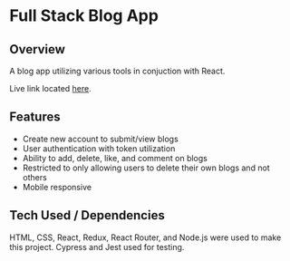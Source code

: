 # Full Stack Blog App

## Overview

A blog app utilizing various tools in conjuction with React.

Live link located [here](https://jazmand-blog-app.herokuapp.com/).

## Features

- Create new account to submit/view blogs
- User authentication with token utilization
- Ability to add, delete, like, and comment on blogs
- Restricted to only allowing users to delete their own blogs and not others
- Mobile responsive

## Tech Used / Dependencies

HTML, CSS, React, Redux, React Router, and Node.js were used to make this project.
Cypress and Jest used for testing.

